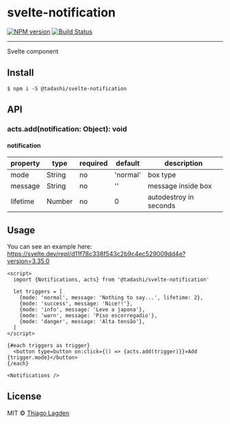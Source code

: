 # svelte-notification

[![NPM version][npm-img]][npm]
[![Build Status][ci-img]][ci]


[npm-img]:         https://img.shields.io/npm/v/@tadashi/svelte-notification.svg
[npm]:             https://www.npmjs.com/package/@tadashi/svelte-notification
[ci-img]:          https://github.com/lagden/svelte-notification/actions/workflows/nodejs.yml/badge.svg
[ci]:              https://github.com/lagden/svelte-notification/actions/workflows/nodejs.yml

---

Svelte component

## Install

```
$ npm i -S @tadashi/svelte-notification
```

## API

### acts.add(notification: Object): void

#### notification

property    | type         | required    | default               | description
----------- | ------------ | ----------- | -------------------   | ------------
mode        | String       | no          | 'normal'              | box type
message     | String       | no          | ''                    | message inside box
lifetime    | Number       | no          | 0                     | autodestroy in seconds


## Usage

You can see an example here: https://svelte.dev/repl/d11f78c338f543c2b9c4ec529009dd4e?version=3.35.0

```svelte
<script>
  import {Notifications, acts} from '@tadashi/svelte-notification'

  let triggers = [
    {mode: 'normal', message: 'Nothing to say...', lifetime: 2},
    {mode: 'success', message: 'Nice!!'},
    {mode: 'info', message: 'Leve a japona'},
    {mode: 'warn', message: 'Piso escorregadio'},
    {mode: 'danger', message: 'Alta tensão'},
  ]
</script>

{#each triggers as trigger}
  <button type=button on:click={() => {acts.add(trigger)}}>Add {trigger.mode}</button>
{/each}

<Notifications />
```


## License

MIT © [Thiago Lagden](https://github.com/lagden)
